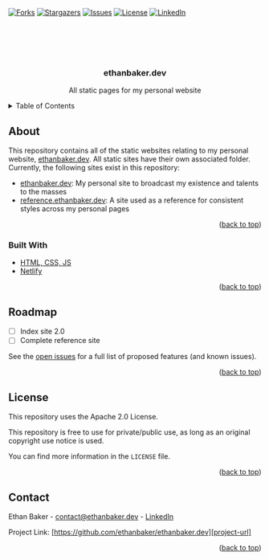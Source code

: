 <!--
  Created by: Ethan Baker (contact@ethanbaker.dev)
  
  Adapted from:
    https://github.com/othneildrew/Best-README-Template/

Here are different preset "variables" that you can search and replace in this template.
`ethanbaker.dev`
`project_title`
`project_description`
`documentation_link`
-->

<div id="top"></div>


<!-- PROJECT SHIELDS/BUTTONS -->
[![Forks][forks-shield]][forks-url]
[![Stargazers][stars-shield]][stars-url]
[![Issues][issues-shield]][issues-url]
[![License][license-shield]][license-url]
[![LinkedIn][linkedin-shield]][linkedin-url]

<br><br>

<!-- PROJECT SPECIFIC BUTTONS -->
<!-- Netlify buttons:
[![Netlify Status](https://duck.com/lite?kd=-1&kp=-1&q=![Netlify Status)](https://duck.com/lite?kd=-1&kp=-1&q=Netlify Status))
-->

<!-- Golang specific buttons:
[![GoDoc](https://godoc.org/github.com/ethanbaker/ethanbaker.dev?status.svg)](https://godoc.org/github.com/ethanbaker/ethanbaker.dev)
[![Go Report Card](https://goreportcard.com/badge/github.com/ethanbaker/ethanbaker.dev)](https://goreportcard.com/report/github.com/ethanbaker/ethanbaker.dev)
-->

<!-- PROJECT LOGO -->
<br>
<div align="center">
  <!--
  <a href="https://github.com/ethanbaker/ethanbaker.dev">
    <img src="" alt="Logo" width="80" height="80">
  </a>
  -->

  <h3 align="center">ethanbaker.dev</h3>

  <p align="center">
    All static pages for my personal website
  </p>
</div>


<!-- TABLE OF CONTENTS -->
<details>
  <summary>Table of Contents</summary>
  <ol>
    <li>
      <a href="#about-the-project">About</a>
      <ul>
        <li><a href="#built-with">Built With</a></li>
      </ul>
    </li>
    <li><a href="#roadmap">Roadmap</a></li>
    <li><a href="#license">License</a></li>
    <li><a href="#contact">Contact</a></li>
  </ol>
</details>


<!-- ABOUT -->
## About

This repository contains all of the static websites relating to my personal
website, [ethanbaker.dev](https://ethanbaker.dev). All static sites have their
own associated folder. Currently, the following sites exist in this repository:

* [ethanbaker.dev](https://ethanbaker.dev): My personal site to broadcast my
  existence and talents to the masses
* [reference.ethanbaker.dev](https://reference.ethanbaker.dev): A site used as
  a reference for consistent styles across my personal pages

<p align="right">(<a href="#top">back to top</a>)</p>


### Built With

* [HTML, CSS, JS](https://en.wikipedia.org/wiki/Front-end_web_development)
* [Netlify](https://netlify.com)

<p align="right">(<a href="#top">back to top</a>)</p>


<!-- ROADMAP -->
## Roadmap

- [ ] Index site 2.0
- [ ] Complete reference site

See the [open issues][issues-url] for a full list of proposed features (and known issues).

<p align="right">(<a href="#top">back to top</a>)</p>


<!-- LICENSE -->
## License

This repository uses the Apache 2.0 License.

This repository is free to use for private/public use, as long as an original
copyright use notice is used.

You can find more information in the `LICENSE` file.

<p align="right">(<a href="#top">back to top</a>)</p>


<!-- CONTACT -->
## Contact

Ethan Baker - contact@ethanbaker.dev - [LinkedIn][linkedin-url]

Project Link: [https://github.com/ethanbaker/ethanbaker.dev][project-url]

<p align="right">(<a href="#top">back to top</a>)</p>


<!-- MARKDOWN LINKS & IMAGES -->
<!-- https://www.markdownguide.org/basic-syntax/#reference-style-links -->
[contributors-shield]: https://img.shields.io/github/contributors/ethanbaker/ethanbaker.dev.svg?style=for-the-badge
[forks-shield]: https://img.shields.io/github/forks/ethanbaker/ethanbaker.dev.svg?style=for-the-badge
[stars-shield]: https://img.shields.io/github/stars/ethanbaker/ethanbaker.dev.svg?style=for-the-badge
[issues-shield]: https://img.shields.io/github/issues/ethanbaker/ethanbaker.dev.svg?style=for-the-badge
[license-shield]: https://img.shields.io/github/license/ethanbaker/ethanbaker.dev.svg?style=for-the-badge
[linkedin-shield]: https://img.shields.io/badge/-LinkedIn-black.svg?style=for-the-badge&logo=linkedin&colorB=555

[contributors-url]: <https://github.com/ethanbaker/ethanbaker.dev/graphs/contributors>
[forks-url]: <https://github.com/ethanbaker/ethanbaker.dev/network/members>
[stars-url]: <https://github.com/ethanbaker/ethanbaker.dev/stargazers>
[issues-url]: <https://github.com/ethanbaker/ethanbaker.dev/issues>
[pulls-url]: <https://github.com/ethanbaker/ethanbaker.dev/pulls>
[license-url]: <https://github.com/ethanbaker/ethanbaker.dev/blob/master/LICENSE>
[linkedin-url]: <https://linkedin.com/in/ethandbaker>
[project-url]: <https://github.com/ethanbaker/ethanbaker.dev>

[product-screenshot]: https://assets.ethanbaker.dev/files/product_screenshot_hash
[documentation-url]: <https://documentation_link>

[conventional-commits-url]: <https://www.conventionalcommits.org/en/v1.0.0/#summary>
[conventional-branches-url]: <https://docs.microsoft.com/en-us/azure/devops/repos/git/git-branching-guidance?view=azure-devops>
